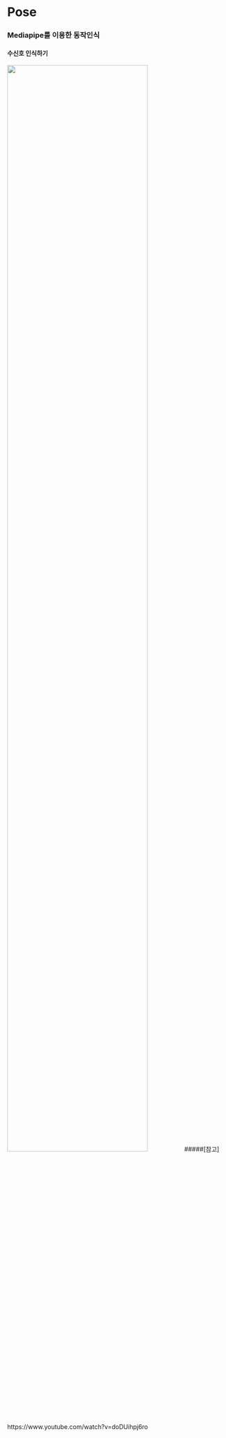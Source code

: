 # Pose
### Mediapipe를 이용한 동작인식
#### 수신호 인식하기
<img width="80%" src="https://user-images.githubusercontent.com/110520273/202902919-19402148-b1d5-4925-aec1-a06eded3135e.gif"/>  
#####[참고] https://www.youtube.com/watch?v=doDUihpj6ro
